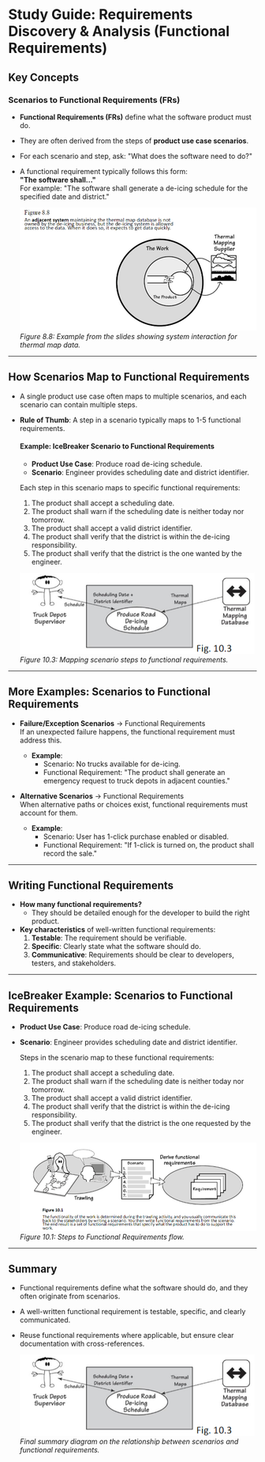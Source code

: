 
# Study Guide: Requirements Discovery & Analysis (Functional Requirements)

## Key Concepts

### Scenarios to Functional Requirements (FRs)
- **Functional Requirements (FRs)** define what the software product must do.
- They are often derived from the steps of **product use case scenarios**.
- For each scenario and step, ask: "What does the software need to do?"
- A functional requirement typically follows this form:  
  **"The software shall..."**  
  For example: "The software shall generate a de-icing schedule for the specified date and district."

  ![img](./images/8.8.png)  
  *Figure 8.8: Example from the slides showing system interaction for thermal map data.*

---

## How Scenarios Map to Functional Requirements
- A single product use case often maps to multiple scenarios, and each scenario can contain multiple steps.
- **Rule of Thumb**: A step in a scenario typically maps to 1-5 functional requirements.
  
  #### Example: IceBreaker Scenario to Functional Requirements
  - **Product Use Case**: Produce road de-icing schedule.
  - **Scenario**: Engineer provides scheduling date and district identifier.
  
  Each step in this scenario maps to specific functional requirements:
  1. The product shall accept a scheduling date.
  2. The product shall warn if the scheduling date is neither today nor tomorrow.
  3. The product shall accept a valid district identifier.
  4. The product shall verify that the district is within the de-icing responsibility.
  5. The product shall verify that the district is the one wanted by the engineer.

  ![img](./images/10.3.png)  
  *Figure 10.3: Mapping scenario steps to functional requirements.*

---

## More Examples: Scenarios to Functional Requirements

- **Failure/Exception Scenarios** → Functional Requirements  
  If an unexpected failure happens, the functional requirement must address this.
  - **Example**:  
    - Scenario: No trucks available for de-icing.
    - Functional Requirement: "The product shall generate an emergency request to truck depots in adjacent counties."

- **Alternative Scenarios** → Functional Requirements  
  When alternative paths or choices exist, functional requirements must account for them.
  - **Example**:  
    - Scenario: User has 1-click purchase enabled or disabled.
    - Functional Requirement: "If 1-click is turned on, the product shall record the sale."

---

## Writing Functional Requirements
- **How many functional requirements?**  
  - They should be detailed enough for the developer to build the right product.
- **Key characteristics** of well-written functional requirements:
  1. **Testable**: The requirement should be verifiable.
  2. **Specific**: Clearly state what the software should do.
  3. **Communicative**: Requirements should be clear to developers, testers, and stakeholders.

---

## IceBreaker Example: Scenarios to Functional Requirements

- **Product Use Case**: Produce road de-icing schedule.
- **Scenario**: Engineer provides scheduling date and district identifier.
  
  Steps in the scenario map to these functional requirements:
  1. The product shall accept a scheduling date.
  2. The product shall warn if the scheduling date is neither today nor tomorrow.
  3. The product shall accept a valid district identifier.
  4. The product shall verify that the district is within the de-icing responsibility.
  5. The product shall verify that the district is the one requested by the engineer.

  ![img](./images/10.1.png)  
  *Figure 10.1: Steps to Functional Requirements flow.*

---

## Summary

- Functional requirements define what the software should do, and they often originate from scenarios.
- A well-written functional requirement is testable, specific, and clearly communicated.
- Reuse functional requirements where applicable, but ensure clear documentation with cross-references.

  ![img](./images/10.3.png)  
  *Final summary diagram on the relationship between scenarios and functional requirements.*
